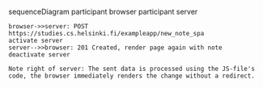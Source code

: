 sequenceDiagram
    participant browser
    participant server
    
    browser->>server: POST https://studies.cs.helsinki.fi/exampleapp/new_note_spa
    activate server
    server-->>browser: 201 Created, render page again with note
    deactivate server

    Note right of server: The sent data is processed using the JS-file's code, the browser immediately renders the change without a redirect. 
    